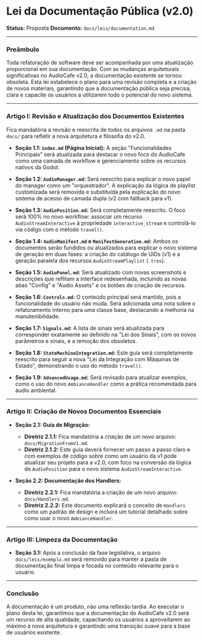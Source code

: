# Lei da Documentação Pública (v2.0)

**Status:** Proposta
**Documento:** `docs/leis/documentation.md`

---

### **Preâmbulo**

Toda refatoração de software deve ser acompanhada por uma atualização proporcional em sua documentação. Com as mudanças arquiteturais significativas no AudioCafe v2.0, a documentação existente se tornou obsoleta. Esta lei estabelece o plano para uma revisão completa e a criação de novos materiais, garantindo que a documentação pública seja precisa, clara e capacite os usuários a utilizarem todo o potencial do novo sistema.

---

### **Artigo I: Revisão e Atualização dos Documentos Existentes**

Fica mandatória a revisão e reescrita de todos os arquivos `.md` na pasta `docs/` para refletir a nova arquitetura e filosofia do v2.0.

*   **Seção 1.1: `index.md` (Página Inicial):** A seção "Funcionalidades Principais" será atualizada para destacar o novo foco do AudioCafe como uma camada de workflow e gerenciamento sobre os recursos nativos da Godot.

*   **Seção 1.2: `AudioManager.md`:** Será reescrito para explicar o novo papel do manager como um "orquestrador". A explicação da lógica de playlist customizada será removida e substituída pela explicação do novo sistema de acesso de camada dupla (v2 com fallback para v1).

*   **Seção 1.3: `AudioPosition.md`:** Será completamente reescrito. O foco será 100% no novo workflow: associar um recurso `AudioStreamInteractive` à propriedade `interactive_stream` e controlá-lo via código com o método `travel()`.

*   **Seção 1.4: `AudioManifest.md` e `ManifestGeneration.md`:** Ambos os documentos serão fundidos ou atualizados para explicar o novo sistema de geração em duas fases: a criação do catálogo de UIDs (v1) e a geração paralela dos recursos `AudioStreamPlaylist` (`.tres`).

*   **Seção 1.5: `AudioPanel.md`:** Será atualizado com novas screenshots e descrições que reflitam a interface redesenhada, incluindo as novas abas "Config" e "Audio Assets" e os botões de criação de recursos.

*   **Seção 1.6: `Controls.md`:** O conteúdo principal será mantido, pois a funcionalidade do usuário não muda. Será adicionada uma nota sobre o refatoramento interno para uma classe base, destacando a melhoria na manutenibilidade.

*   **Seção 1.7: `Signals.md`:** A lista de sinais será atualizada para corresponder exatamente ao definido na "Lei dos Sinais", com os novos parâmetros e sinais, e a remoção dos obsoletos.

*   **Seção 1.8: `StateMachineIntegration.md`:** Este guia será completamente reescrito para seguir a nova "Lei da Integração com Máquinas de Estado", demonstrando o uso do método `travel()`.

*   **Seção 1.9: `AdvancedUsage.md`:** Será revisado para atualizar exemplos, como o uso do novo `AmbianceHandler` como a prática recomendada para áudio ambiental.

---

### **Artigo II: Criação de Novos Documentos Essenciais**

*   **Seção 2.1: Guia de Migração:**
    *   **Diretriz 2.1.1:** Fica mandatória a criação de um novo arquivo: `docs/MigrationFromV1.md`.
    *   **Diretriz 2.1.2:** Este guia deverá fornecer um passo a passo claro e com exemplos de código sobre como um usuário da v1 pode atualizar seu projeto para a v2.0, com foco na conversão da lógica de `AudioPosition` para o novo sistema `AudioStreamInteractive`.

*   **Seção 2.2: Documentação dos Handlers:**
    *   **Diretriz 2.2.1:** Fica mandatória a criação de um novo arquivo: `docs/Handlers.md`.
    *   **Diretriz 2.2.2:** Este documento explicará o conceito de `Handlers` como um padrão de design e incluirá um tutorial detalhado sobre como usar o novo `AmbianceHandler`.

---

### **Artigo III: Limpeza da Documentação**

*   **Seção 3.1:** Após a conclusão da fase legislativa, o arquivo `docs/leis/exemplo.md` será removido para manter a pasta de documentação final limpa e focada no conteúdo relevante para o usuário.

---

### **Conclusão**

A documentação é um produto, não uma reflexão tardia. Ao executar o plano desta lei, garantimos que a documentação do AudioCafe v2.0 será um recurso de alta qualidade, capacitando os usuários a aproveitarem ao máximo a nova arquitetura e garantindo uma transição suave para a base de usuários existente.
